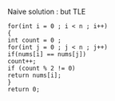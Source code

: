 Naive solution : but TLE
```
for(int i = 0 ; i < n ; i++)
{
int count = 0 ;
for(int j = 0 ; j < n ; j++)
if(nums[i] == nums[j])
count++;
if (count % 2 != 0)
return nums[i];
}
return 0;
```